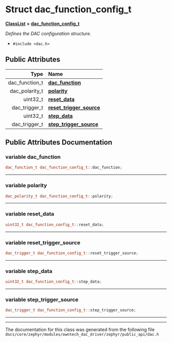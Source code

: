 

# Struct dac\_function\_config\_t



[**ClassList**](annotated.md) **>** [**dac\_function\_config\_t**](structdac__function__config__t.md)



_Defines the DAC configuration structure._ 

* `#include <dac.h>`





















## Public Attributes

| Type | Name |
| ---: | :--- |
|  dac\_function\_t | [**dac\_function**](#variable-dac_function)  <br> |
|  dac\_polarity\_t | [**polarity**](#variable-polarity)  <br> |
|  uint32\_t | [**reset\_data**](#variable-reset_data)  <br> |
|  dac\_trigger\_t | [**reset\_trigger\_source**](#variable-reset_trigger_source)  <br> |
|  uint32\_t | [**step\_data**](#variable-step_data)  <br> |
|  dac\_trigger\_t | [**step\_trigger\_source**](#variable-step_trigger_source)  <br> |












































## Public Attributes Documentation




### variable dac\_function 

```C++
dac_function_t dac_function_config_t::dac_function;
```




<hr>



### variable polarity 

```C++
dac_polarity_t dac_function_config_t::polarity;
```




<hr>



### variable reset\_data 

```C++
uint32_t dac_function_config_t::reset_data;
```




<hr>



### variable reset\_trigger\_source 

```C++
dac_trigger_t dac_function_config_t::reset_trigger_source;
```




<hr>



### variable step\_data 

```C++
uint32_t dac_function_config_t::step_data;
```




<hr>



### variable step\_trigger\_source 

```C++
dac_trigger_t dac_function_config_t::step_trigger_source;
```




<hr>

------------------------------
The documentation for this class was generated from the following file `docs/core/zephyr/modules/owntech_dac_driver/zephyr/public_api/dac.h`

